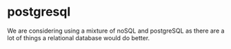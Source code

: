 # postgresql

We are considering using a mixture of noSQL and postgreSQL as there are a lot of things a relational database would do better.

